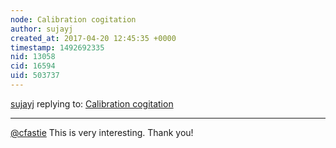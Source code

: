 ```yaml
---
node: Calibration cogitation
author: sujayj
created_at: 2017-04-20 12:45:35 +0000
timestamp: 1492692335
nid: 13058
cid: 16594
uid: 503737
---
```




[sujayj](../profile/sujayj) replying to: [Calibration cogitation](../notes/cfastie/05-01-2016/calibration-cogitation)

----
[@cfastie](/profile/cfastie) This is very interesting. Thank you!